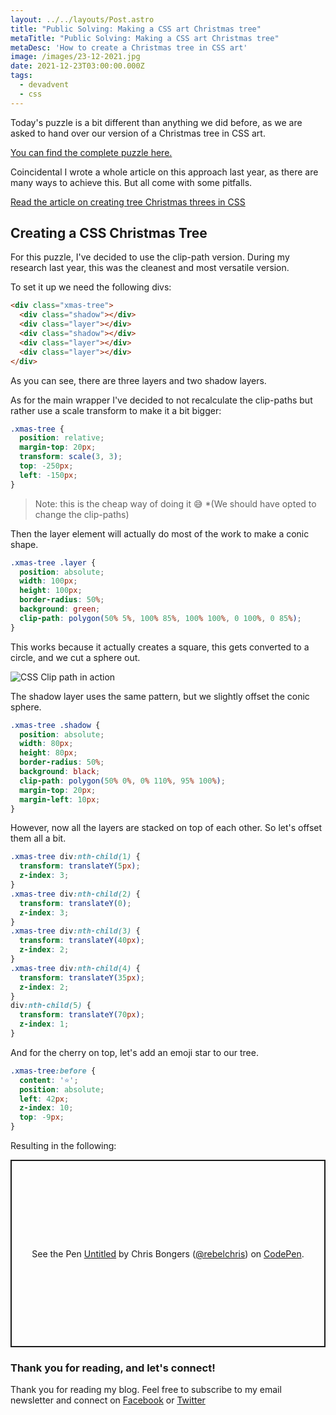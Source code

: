 ```yaml
---
layout: ../../layouts/Post.astro
title: "Public Solving: Making a CSS art Christmas tree"
metaTitle: "Public Solving: Making a CSS art Christmas tree"
metaDesc: 'How to create a Christmas tree in CSS art'
image: /images/23-12-2021.jpg
date: 2021-12-23T03:00:00.000Z
tags:
  - devadvent
  - css
---
```

Today's puzzle is a bit different than anything we did before, as we are asked to hand over our version of a Christmas tree in CSS art.

[You can find the complete puzzle here.](https://github.com/devadvent/puzzle-12)

Coincidental I wrote a whole article on this approach last year, as there are many ways to achieve this.
But all come with some pitfalls.

[Read the article on creating tree Christmas threes in CSS](https://daily-dev-tips.com/posts/three-christmas-trees-in-css/)

## Creating a CSS Christmas Tree

For this puzzle, I've decided to use the clip-path version. During my research last year, this was the cleanest and most versatile version.

To set it up we need the following divs:

```html
<div class="xmas-tree">
  <div class="shadow"></div>
  <div class="layer"></div>
  <div class="shadow"></div>
  <div class="layer"></div>
  <div class="layer"></div>
</div>
```

As you can see, there are three layers and two shadow layers.

As for the main wrapper I've decided to not recalculate the clip-paths but rather use a scale transform to make it a bit bigger:

```css
.xmas-tree {
  position: relative;
  margin-top: 20px;
  transform: scale(3, 3);
  top: -250px;
  left: -150px;
}
```

> Note: this is the cheap way of doing it 😅 *(We should have opted to change the clip-paths)

Then the layer element will actually do most of the work to make a conic shape.

```css
.xmas-tree .layer {
  position: absolute;
  width: 100px;
  height: 100px;
  border-radius: 50%;
  background: green;
  clip-path: polygon(50% 5%, 100% 85%, 100% 100%, 0 100%, 0 85%);
}
```

This works because it actually creates a square, this gets converted to a circle, and we cut a sphere out.

![CSS Clip path in action](https://cdn.hashnode.com/res/hashnode/image/upload/v1606977063258/5OgLt-Mpe.jpeg)

The shadow layer uses the same pattern, but we slightly offset the conic sphere.

```css
.xmas-tree .shadow {
  position: absolute;
  width: 80px;
  height: 80px;
  border-radius: 50%;
  background: black;
  clip-path: polygon(50% 0%, 0% 110%, 95% 100%);
  margin-top: 20px;
  margin-left: 10px;
}
```

However, now all the layers are stacked on top of each other. So let's offset them all a bit.

```css
.xmas-tree div:nth-child(1) {
  transform: translateY(5px);
  z-index: 3;
}
.xmas-tree div:nth-child(2) {
  transform: translateY(0);
  z-index: 3;
}
.xmas-tree div:nth-child(3) {
  transform: translateY(40px);
  z-index: 2;
}
.xmas-tree div:nth-child(4) {
  transform: translateY(35px);
  z-index: 2;
}
div:nth-child(5) {
  transform: translateY(70px);
  z-index: 1;
}
```

And for the cherry on top, let's add an emoji star to our tree.

```css
.xmas-tree:before {
  content: '⭐️';
  position: absolute;
  left: 42px;
  z-index: 10;
  top: -9px;
}
```

Resulting in the following:

<p class="codepen" data-height="300" data-default-tab="html,result" data-slug-hash="OJxbbxQ" data-user="rebelchris" style="height: 300px; box-sizing: border-box; display: flex; align-items: center; justify-content: center; border: 2px solid; margin: 1em 0; padding: 1em;">
  <span>See the Pen <a href="https://codepen.io/rebelchris/pen/OJxbbxQ">
  Untitled</a> by Chris Bongers (<a href="https://codepen.io/rebelchris">@rebelchris</a>)
  on <a href="https://codepen.io">CodePen</a>.</span>
</p>
<script async src="https://cpwebassets.codepen.io/assets/embed/ei.js"></script>

### Thank you for reading, and let's connect!

Thank you for reading my blog. Feel free to subscribe to my email newsletter and connect on [Facebook](https://www.facebook.com/DailyDevTipsBlog) or [Twitter](https://twitter.com/DailyDevTips1)
